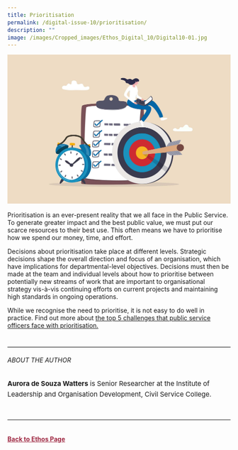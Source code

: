 ```yaml
---
title: Prioritisation
permalink: /digital-issue-10/prioritisation/
description: ""
image: /images/Cropped_images/Ethos_Digital_10/Digital10-01.jpg
---
```

<style>

.break1
{
	font-family: Georgia;
	font-size:20px;
	font-style: italic;
	font-weight: bold;
}
	
.back a
{
	color: #9f2943;
	font-weight: bold;
}

#banner img
{
	width:100%;
}
	
.author
{
border-bottom: 1px solid black;
margin-top:40px;
padding-bottom:30px;
border-top: 1px solid black;	

}		
	
.author p
{
	font-size: 15px;
	line-height:24px;
}
	
.notestop ol li
{
font-size: 15px;
line-height:22px;
}	
	
.break1
{
	font-family: Georgia;
	font-size:20px;
	font-style: italic;
	font-weight: bold;
}	
	
</style>
	
<div class="background-image">
<img src="/images/Cropped_images/Ethos_Digital_10/Digital10-01.jpg">
</div>

<p>
Prioritisation is an ever-present reality that we all face in the Public Service. To generate greater impact and the best public value, we must put our scarce resources to their best use. This often means we have to prioritise how we spend our money, time, and effort.</p>

<p>Decisions about prioritisation take place at different levels. Strategic decisions shape the overall direction and focus of an organisation, which have implications for departmental-level objectives. Decisions must then be made at the team and individual levels about how to prioritise between potentially new streams of work that are important to organisational strategy vis-à-vis continuing efforts on current projects and maintaining high standards in ongoing operations.</p>

<p>While we recognise the need to prioritise, it is not easy to do well in practice. Find out more about <a href="/files/prioritisation-challenges.pdf">the top 5 challenges that public service officers face with prioritisation.</a></p>	
	


<div class="author">
<h6>ABOUT THE AUTHOR</h6>
<p><b>Aurora de Souza Watters</b> is Senior Researcher at the Institute of Leadership and Organisation Development, Civil Service College.</p>
	
	
	
</div>	
	
<br>
<br>	
<div class="back">
<a href="/digital-issue-10/">Back to Ethos Page</a>	
</div>